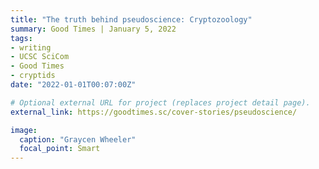 ```yaml
---
title: "The truth behind pseudoscience: Cryptozoology"
summary: Good Times | January 5, 2022
tags:
- writing
- UCSC SciCom
- Good Times
- cryptids
date: "2022-01-01T00:07:00Z"

# Optional external URL for project (replaces project detail page).
external_link: https://goodtimes.sc/cover-stories/pseudoscience/

image:
  caption: "Graycen Wheeler"
  focal_point: Smart
---
```


